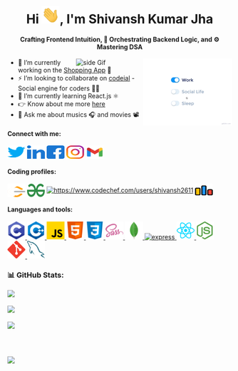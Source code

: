 <h1 align="center">Hi <img src="./img/Hi.gif" width="40px">, I'm Shivansh Kumar Jha</h1>

<h4 align="center">Crafting Frontend Intuition, 🧠 Orchestrating Backend Logic, and ⚙️ Mastering DSA</h4>

<img src="./img/life_balance.gif" alt="side Image" align="right" width="200" height="auto" />
<a href="https://theshivanshfolio.netlify.app/"> <img src="https://media3.giphy.com/media/ZEB6yFbLnhyQf7g3hn/giphy.gif" alt="side Gif" align="right" width="150" height="auto"/> </a>
  
  - 🔭 I’m currently working on the [Shopping App](https://github.com/ShivanshKumarJha/Shopping-App) 🛒
  - ⚡ I’m looking to collaborate on [codeial](https://github.com/ShivanshKumarJha/codeial) - Social engine for coders 👩‍💻
  - 🌱 I’m currently learning React.js ⚛️ 
  - 👉 Know about me more [here](https://theshivanshfolio.netlify.app/)
  - 💬 Ask me about musics 🎧 and movies 📽️

#### Connect with me:

<p align="left">
<a href="https://twitter.com/shivansh2003_26" target="blank"><img align="center" src="./img/Social/twitter.svg" alt="shivansh2003_26" height="30" width="40" /></a>
<a href="https://www.linkedin.com/in/shivansh-kumar-jha-4b3141234/" target="blank"><img align="center" src="./img/Social/linked-in-alt.svg" alt="https://www.linkedin.com/in/shivansh-kumar-jha-4b3141234/" height="30" width="40" /></a>
<a href="https://www.facebook.com/people/shivansh-kumar-jha/pfbid04g8hfhxzkvarq1bizqzvk7lkcmfkydqfzw8artojaaeucvjnk4zcce13lrnus8msl/?mibextid=zbwkwl" target="blank"><img align="center" src="./img/Social/facebook.svg" alt="https://www.facebook.com/people/shivansh-kumar-jha/pfbid04g8hfhxzkvarq1bizqzvk7lkcmfkydqfzw8artojaaeucvjnk4zcce13lrnus8msl/?mibextid=zbwkwl" height="30" width="40" /></a>
<a href="https://www.instagram.com/shivanshkumar.jha/" target="blank"><img align="center" src="./img/Social/instagram.svg" alt="https://www.instagram.com/shivanshkumar.jha/" height="30" width="40" /></a>
<a href="www.kumarjhashivansh@gmail.com" target="blank"><img align="center" src="./img/Social/google.svg" alt="www.kumarjhashivansh@gmail.com" height="30" width="40" /></a>

#### Coding profiles:

<p align="left">
<a href="https://www.leetcode.com/kumarjhashivansh" target="blank"><img align="center" src="./img/Social/leet-code.svg" alt="https://www.leetcode.com/kumarjhashivansh" height="30" width="40" /></a>
<a href="https://auth.geeksforgeeks.org/user/shiv26_2003" target="blank"><img align="center" src="./img/Social/geeks-for-geeks.svg" alt="https://auth.geeksforgeeks.org/user/shiv26_2003" height="30" width="40" /></a>
<a href="https://www.codechef.com/users/shivansh2611" target="blank"><img align="center" src="https://avatars.githubusercontent.com/u/11960354?v=4" alt="https://www.codechef.com/users/shivansh2611" height="30" width="40"/></a>
<a href="https://codeforces.com/profile/shivansh2611" target="blank"><img align="center" src="./img/Social/codeforces.svg" alt="https://codeforces.com/profile/shivansh2611" height="30" width="40" /></a>
</p>

#### Languages and tools:

<p align="left">  
<a href="https://www.cprogramming.com/" target="_blank" rel="noreferrer"> <img src="./img/ProgrammingLanguages/c.svg" alt="c" width="40" height="40"/> </a> 
<a href="https://www.w3schools.com/cpp/" target="_blank" rel="noreferrer"> <img src="./img/ProgrammingLanguages/cpp.svg" alt="cplusplus" width="40" height="40"/> </a>
<a href="https://developer.mozilla.org/en-US/docs/Web/JavaScript" target="_blank" rel="noreferrer"> <img src="./img/ProgrammingLanguages/javascript.svg" alt="javascript" width="40" height="40"/> </a>  
<a href="https://www.w3.org/html/" target="_blank" rel="noreferrer"> <img src="./img/FrontendDevelopment/html.svg" alt="html5" width="40" height="40"/> </a>   </a> 
<a href="https://www.w3schools.com/css/" target="_blank" rel="noreferrer"> <img src="./img/FrontendDevelopment/css.svg" alt="css3" width="40" height="40"/> </a> 
<a href="https://sass-lang.com" target="_blank" rel="noreferrer"> <img src="./img/FrontendDevelopment/sass.svg" alt="sass" width="40" height="40"/> </a>
<a href="https://www.mongodb.com/" target="_blank" rel="noreferrer"> <img src="./img/Database/mongodb.svg" alt="mongodb" width="40" height="40"/> </a>
<a href="https://expressjs.com" target="_blank" rel="noreferrer"> <img src="https://w7.pngwing.com/pngs/925/447/png-transparent-express-js-node-js-javascript-mongodb-node-js-text-trademark-logo.png" alt="express" width="40" height="40"/> </a> 
<a href="https://reactjs.org/" target="_blank" rel="noreferrer"> <img src="./img/FrontendDevelopment/reactjs.svg" alt="react" width="40" height="40"/> </a>
<a href="https://nodejs.org" target="_blank" rel="noreferrer"> <img src="./img/BackendDevelopment/nodejs.svg" alt="nodejs" width="40" height="40"/> </a>
<a href="https://git-scm.com/" target="_blank" rel="noreferrer"> <img src="./img/Other/git.svg" alt="git" width="40" height="40"/> </a>  
<a href="https://www.mysql.com/" target="_blank" rel="noreferrer"> <img src="./img/Database/mysql.svg" alt="mysql" width="40" height="40"/> </a>
</p>


### 📊 GitHub Stats:

<a href="https://github.com/ShivanshKumarJha/github-readme-stats">
  <img height=200 align="center" src="https://github-readme-stats.vercel.app/api?username=shivanshkumarjha&theme=radical" />
</a>
<br></br>

<a href="https://github.com/ShivanshKumarJha/convoychat">
  <img height=200 align="center" src="https://github-readme-stats.vercel.app/api/top-langs?username=shivanshkumarjha&layout=compact&langs_count=8&card_width=320&theme=radical" />
</a>
<br></br>

<a href="https://github.com/ShivanshKumarJha/github-readme-streak-stats">
  <img height=200 align="center" src="https://github-readme-streak-stats.herokuapp.com/?user=ShivanshKumarJha&theme=radical&hide_border=false">
</a>

<br></br>

[![](https://visitcount.itsvg.in/api?id=ShivanshKumarJha&icon=0&color=6)](https://visitcount.itsvg.in)